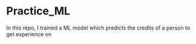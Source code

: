 # Practice_ML
In this repo, I trained a ML model which predicts the credits of a person   to get experience on 

